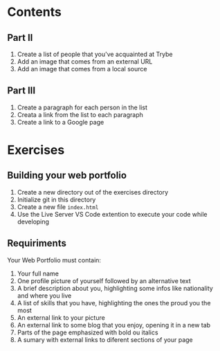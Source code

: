 # Contents

## Part II

1. Create a list of people that you've acquainted at Trybe
2. Add an image that comes from an external URL
3. Add an image that comes from a local source

## Part III

1. Create a paragraph for each person in the list
2. Creata a link from the list to each paragraph
3. Create a link to a Google page


# Exercises

## Building your web portfolio

1. Create a new directory out of the exercises directory
2. Initialize git in this directory
3. Create a new file ```index.html```
4. Use the Live Server VS Code extention to execute your code while developing

## Requiriments

Your Web Portfolio must contain:

1. Your full name
2. One profile picture of yourself followed by an alternative text
3. A brief description about you, highlighting some infos like nationality and where you live
4. A list of skills that you have, highlighting the ones the proud you the most
5. An external link to your picture
6. An external link to some blog that you enjoy, opening it in a new tab
7. Parts of the page emphasized with bold ou italics
8. A sumary with external links to diferent sections of your page